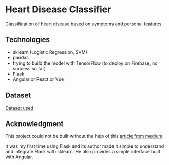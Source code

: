 # Heart Disease Classifier
Classification of heart disease based on symptoms and personal features

## Technologies
- sklearn (Logistic Regression, SVM)
- pandas
- trying to build the model with TensorFlow (to deploy on Firebase, no success so far)
- Flask
- Angular or React or Vue

## Dataset
[Dataset used](https://archive.ics.uci.edu/ml/datasets/Heart+Disease)

## Acknowledgment
This project could not be built without the help of this [article from medium](https://medium.com/@dvelsner/deploying-a-simple-machine-learning-model-in-a-modern-web-application-flask-angular-docker-a657db075280).

It was my first time using Flask and its author made it simple to understand and integrate Flask with sklearn.
He also provides a simple interface built with Angular.

